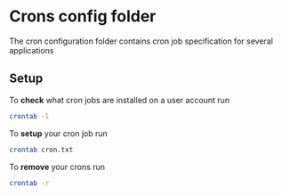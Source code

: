 # Crons config folder

The cron configuration folder contains cron job specification for several applications

## Setup

To **check** what cron jobs are installed on a user account run

```sh
crontab -l
```

To **setup** your cron job run

```sh
crontab cron.txt
```

To **remove** your crons run

```sh
crontab -r
```

